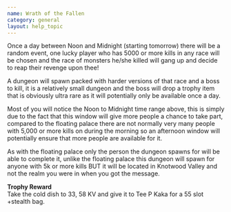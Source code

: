```yaml
---
name: Wrath of the Fallen
category: general
layout: help_topic
---
```

Once a day between Noon and Midnight (starting tomorrow) there will be a random event, one lucky player who has 5000 or more kills in any race will be chosen and the race of monsters he/she killed will gang up and decide to reap their revenge upon thee!

A dungeon will spawn packed with harder versions of that race and a boss to kill, it is a relatively small dungeon and the boss will drop a trophy item that is obviously ultra rare as it will potentially only be available once a day.

Most of you will notice the Noon to Midnight time range above, this is simply due to the fact that this window will give more people a chance to take part, compared to the floating palace there are not normally very many people with 5,000 or more kills on during the morning so an afternoon window will potentially ensure that more people are available for it.

As with the floating palace only the person the dungeon spawns for will be able to complete it, unlike the floating palace this dungeon will spawn for anyone with 5k or more kills BUT it will be located in Knotwood Valley and not the realm you were in when you got the message.

**Trophy Reward**  
Take the cold dish to 33, 58 KV and give it to Tee P Kaka for a 55 slot +stealth bag.